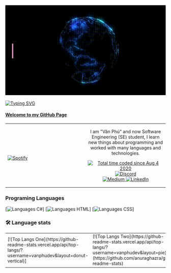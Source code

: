 <img src="https://raw.githubusercontent.com/vanphudev/vanphudev/main/profile.gif" alt="Hi There! I'm Văn Phú" />

[![Typing SVG](https://readme-typing-svg.herokuapp.com?font=Fira+Code&size=200&duration=1000&pause=1000&color=F718D4&center=true&vCenter=true&random=false&width=3000&height=290&lines=Welcome+to+My+Github+Page;Hi+There+!;I'm+V%C4%83n+Ph%C3%BA+Dev)](https://git.io/typing-svg)

#### [Welcome to my GitHub Page](https://github.com/VanPhuDev)

<table width="100%">
  <tr>
  <td width="50%">

&nbsp; <br> [![Spotify](https://ajmeese7.vercel.app/api/spotify)](https://open.spotify.com/user/ajmeese)

  </td>
  <td width="50%">
    <p align="center">
    I am "Văn Phú" and now Software Engineering (SE) student, I learn new things about programming and worked with many languages and technologies.
    </p>
    <p align="center">
      <a href="https://wakatime.com/@f726891d-3b02-46cd-9b60-e8c59f9e2b14">
        <img src="https://wakatime.com/badge/user/f726891d-3b02-46cd-9b60-e8c59f9e2b14.svg" alt="Total time coded since Aug 4 2020" title="WakaTime" />
      </a>
      <a href="http://link.aaronmeese.com/discord">
        <img src="https://img.shields.io/badge/discord-ajmeese7%234835-369?style=flat-square&logo=discord&logoColor=white&color=purple" alt="Discord" title="Discord">
      </a>
      <br />
      <a href="https://link.aaronmeese.com/medium">
        <img src="https://img.shields.io/badge/medium-ajmeese7-1DB954?style=flat-square&logo=medium&logoColor=white" alt="Medium" title="Medium">
      </a>
      <a href="https://link.aaronmeese.com/linkedin">
        <img src="https://img.shields.io/badge/linkedIn-aaronmeese-1DB954?style=flat-square&logo=linkedin&logoColor=white&color=blue" alt="LinkedIn" title="LinkedIn">
      </a>
    </p>
  </td>

</table>

### Programing Languages
[![Languages C#](https://img.shields.io/badge/C%23-239120?style=for-the-badge&logo=c-sharp&logoColor=white)]
[![Languages HTML](https://img.shields.io/badge/HTML-239120?style=for-the-badge&logo=html5&logoColor=white)]
[![Languages CSS](https://img.shields.io/badge/CSS-239120?&style=for-the-badge&logo=css3&logoColor=white)]

### 🛠 Language stats
<table width="100%">
  <tr>
  <td width="50%">
    [![Top Langs One](https://github-readme-stats.vercel.app/api/top-langs/?username=vanphudev&layout=donut-vertical)]
  </td>
  <td width="50%">
    [![Top Langs Two](https://github-readme-stats.vercel.app/api/top-langs/?username=vanphudev&layout=pie)](https://github.com/anuraghazra/github-readme-stats)
  </td>
  </tr>
</table>
